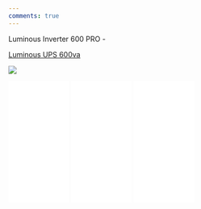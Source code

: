 ```yaml
---
comments: true
---
```


Luminous Inverter 600 PRO -


<a target="_blank" href="https://www.amazon.in/gp/product/B00HQCKEY2/ref=as_li_tl?ie=UTF8&camp=3638&creative=24630&creativeASIN=B00HQCKEY2&linkCode=as2&tag=goldeneagl04e-21&linkId=a17b9dc27c403a377d652e2347bfaf20">Luminous UPS 600va</a><img src="//ir-in.amazon-adsystem.com/e/ir?t=goldeneagl04e-21&l=am2&o=31&a=B00HQCKEY2" width="1" height="1" border="0" alt="" style="border:none !important; margin:0px !important;" />

    
<a target="_blank"  href="https://www.amazon.in/gp/product/B07JF8DQZJ/ref=as_li_tl?ie=UTF8&camp=3638&creative=24630&creativeASIN=B07JF8DQZJ&linkCode=as2&tag=goldeneagl04e-21&linkId=87c02d903f0fdde7d907b30f96048244"><img border="0" src="//ws-in.amazon-adsystem.com/widgets/q?_encoding=UTF8&MarketPlace=IN&ASIN=B07JF8DQZJ&ServiceVersion=20070822&ID=AsinImage&WS=1&Format=_SL250_&tag=goldeneagl04e-21" ></a><img src="//ir-in.amazon-adsystem.com/e/ir?t=goldeneagl04e-21&l=am2&o=31&a=B07JF8DQZJ" width="1" height="1" border="0" alt="" style="border:none !important; margin:0px !important;" />

<iframe style="width:120px;height:240px;" marginwidth="0" marginheight="0" scrolling="no" frameborder="0" src="//ws-in.amazon-adsystem.com/widgets/q?ServiceVersion=20070822&OneJS=1&Operation=GetAdHtml&MarketPlace=IN&source=ac&ref=tf_til&ad_type=product_link&tracking_id=goldeneagl04e-21&marketplace=amazon&region=IN&placement=B01IBM5V66&asins=B01IBM5V66&linkId=17b4f0d720e0699f40aa1139781bff22&show_border=false&link_opens_in_new_window=false&price_color=333333&title_color=0066c0&bg_color=ffffff"></iframe>
<iframe style="width:120px;height:240px;" marginwidth="0" marginheight="0" scrolling="no" frameborder="0" src="//ws-in.amazon-adsystem.com/widgets/q?ServiceVersion=20070822&OneJS=1&Operation=GetAdHtml&MarketPlace=IN&source=ac&ref=tf_til&ad_type=product_link&tracking_id=goldeneagl04e-21&marketplace=amazon&region=IN&placement=B0847MTPWQ&asins=B0847MTPWQ&linkId=dbdc0a786efa63c5411126c30573206a&show_border=false&link_opens_in_new_window=false&price_color=333333&title_color=0066c0&bg_color=ffffff"></iframe>
<iframe style="width:120px;height:240px;" marginwidth="0" marginheight="0" scrolling="no" frameborder="0" src="//ws-in.amazon-adsystem.com/widgets/q?ServiceVersion=20070822&OneJS=1&Operation=GetAdHtml&MarketPlace=IN&source=ac&ref=tf_til&ad_type=product_link&tracking_id=goldeneagl04e-21&marketplace=amazon&region=IN&placement=B01FVV4GC0&asins=B01FVV4GC0&linkId=1bb687b9ac1ad940480b45b5e9678c49&show_border=false&link_opens_in_new_window=false&price_color=333333&title_color=0066c0&bg_color=ffffff"></iframe>

